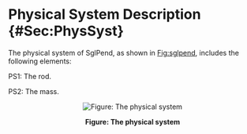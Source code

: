 # Physical System Description {#Sec:PhysSyst}

The physical system of SglPend, as shown in [Fig:sglpend](./SecPhysSyst.md#Figure:sglpend), includes the following elements:

PS1: The rod.

PS2: The mass.

<div id="Figure:sglpend" align="center" >

![Figure: The physical system](./assets/sglpend.jpg)

**Figure: The physical system**

</div>
